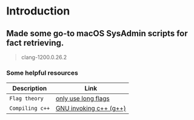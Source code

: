 # Introduction
## Made some go-to macOS SysAdmin scripts for fact retrieving.
> clang-1200.0.26.2
### Some helpful resources

| Description | Link |
| --- | --- |
| `Flag theory`            | [only use long flags](https://changelog.com/posts/use-long-flags-when-scripting)                  |
| `Compiling c++`          | [GNU invoking c++ (g++)](https://gcc.gnu.org/onlinedocs/gcc/Invoking-G_002b_002b.html)            |